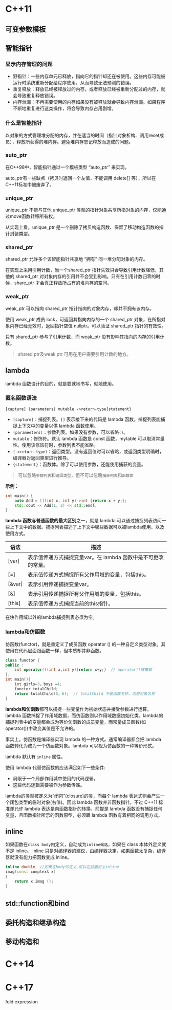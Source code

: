 # C++11

## 可变参数模板



## 智能指针

### 显示内存管理的问题

- 野指针：一些内存单元已释放，指向它的指针却还在被使用。这些内存可能被运行时系统重新分配给程序使用，从而导致无法预测的错误。
- 重复释放：释放已经被释放过的内存，或者释放已经被重新分配过的内存，就会导致重复释放错误。
- 内存泄漏：不再需要使用的内存如果没有被释放就会导致内存泄漏。如果程序不断地重复进行这类操作，将会导致内存占用剧增。

### 什么是智能指针

以对象的方式管理堆分配的内存，并在适当的时间（指针对象析构、调用reset成员），释放所获得的堆内存。避免堆内存忘记释放而造成的问题。

### auto_ptr

在C++98中，智能指针通过一个模板类型 “auto_ptr” 来实现。

auto_ptr有一些缺点（拷贝时返回一个左值，不能调用 delete[] 等），所以在 C++11标准中被废弃了。

### unique_ptr

unique_ptr 不能与其他 unique_ptr 类型的指针对象共享所指对象的内存，仅能通过move函数转移所有权。

从实现上看，unique_ptr 是一个删除了拷贝构造函数、保留了移动构造函数的指针封装类型。

### shared_ptr

shared_ptr 允许多个该智能指针共享地 “拥有” 同一堆分配对象的内存。

在实现上采用引用计数，当一个shared_ptr 指针失效只会导致引用计数降低，其他的 shared_ptr 对对象内存的引用并不会受到影响。只有在引用计数归零的时候，share_ptr 才会真正释放所占有的堆内存的空间。

### weak_ptr

weak_ptr 可以指向 shared_ptr 指针指向的对象内存，却并不拥有该内存。

使用 weak_ptr 成员 lock，可返回其指向内存的一个 shared_ptr 对象，在所指对象内存已经无效时，返回指针空值 nullptr。可以验证 shared_ptr 指针的有效性。

只有 shared_ptr 参与了引用计数，而 weak_ptr 没有影响其指向的内存的引用计数。

> shared ptr及weak ptr 可用在用户需要引用计数的地方。

## lambda

lambda 函数设计的目的，就是要就地书写，就地使用。

### 匿名函数语法
```[capture] (parameters) mutable ->return-type{statement} ```

- `[capture]`：捕捉列表。`[]` 表示接下来的代码是 lambda 函数。捕捉列表能捕捉上下文中的变量以供 lambda 函数使用。
- `(parameeters)`：参数列表。如果没有参数，可以省略`()`。
- `mutable`：修饰符。默认 lambda 函数是 const 函数，mytable 可以取消常量性。使用该修饰符时，参数列表不能省略。
- `(->return-type)`：返回类型。没有返回值时可以省略，或返回类型明确时，编译器对返回类型进行推导。
- `{statement}`：函数体。除了可以使用参数，还能使用捕获的变量。

> 可以忽略`参数列表`和`返回类型`，但不可以忽略```捕获列表```和```函数体```

**示例：**

```cpp
int main() {
	auto Add = [](int x, int y)->int {return x + y;};
	std::cout << Add(1, 2) << std::endl;
}
```
**lambda 函数与普通函数的最大区别**之一，就是 lambda 可以通过捕捉列表访问一些上下文中的数据。捕捉列表描述了上下文中哪些数据可以被lambda使用，以及使用方式。

|语法 |描述|
|-|-|
|[var]|表示值传递方式捕捉变量var。在 lambda 函数中是不可更改的常量。|
|[=]|表示值传递方式捕捉所有父作用域的变量，包括this。|
|[&var]|表示引用传递捕捉变量var。|
|[&]| 表示引用传递捕捉所有父作用域的变量，包括this。 |
|[this]|表示值传递方式捕捉当前的this指针。|

在块作用域以外的lambda捕捉列表必须为空。

### lambda和仿函数

仿函数(functor)，就是重定义了成员函数 operator () 的一种自定义类型对象。其使用在代码层面跟函数一样，但本质却并非函数。

```c++
class functor {
public :
	int operator()(int x,int y){return x+y;}  // operator()被重载
};
int main(){
	int girls=3，boys =4;
    functor totalChild;          
    return totalChild(5，6);  // totalChild 不是函数名称，而是对象名称
}
```

**lambda和仿函数**都可以捕捉一些变量作为初始状态并接受参数进行运算。lambda 函数捕捉了作用域数据，而仿函数则以作用域数据初始化类。lambda的捕捉列表中的变量都会成为等价仿函数的成员变量，而常量成员函数(如operator())中改变其值是不允许的。

事实上，仿函数是编译器实现 lambda 的一种方式。通常编译器都会把 lambda 函数转化为成为一个仿函数对象。lambda 可以视为仿函数的一种等价形式。

lambda 默认有 `inline` 属性。

使用 lambda 代替仿函数的应该满足如下一些条件:

- 局限于一个局部作用城中使用的代码逻辑。
- 这些代码逻辑需要被作为参数传递。

lambda的类型被定义为“闭包”(closure)的类，而每个 lambda 表达式则会产生一个闭包类型的临时对象(右值)。因此 lambda 函数并非函数指针。不过 C++11 标准却允许 lambda 表达是向函数指针的转换，前提是 lambda 函数没有捕捉任何变量，且函数指针所示的函数原型，必须跟 lambda 函数有着相同的调用方式。

## inline

如果函数在```class body```内定义，自动成为```inline候选```，如果在 class 本体外定义就不是 inline。
inline 只是对编译器的建议，由编译器决定，如果函数太复杂，编译器就没有能力把函数变成 inline。

```cpp     
inline double  //如果在body外定义,可以在前面加上inline 
imag(const complex& x)
{
    return x.imag ();
}
```

## std::function和bind

## 委托构造和继承构造



## 移动构造和





# C++14



# C++17

fold expression
